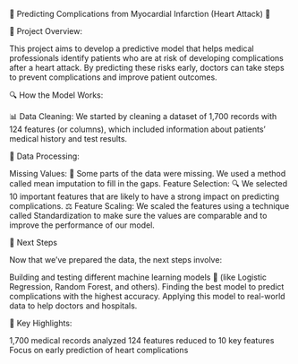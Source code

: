 💓 Predicting Complications from Myocardial Infarction (Heart Attack) 💓

🌟 Project Overview:

This project aims to develop a predictive model that helps medical professionals identify patients who are at risk of developing complications after a heart attack. By predicting these risks early, doctors can take steps to prevent complications and improve patient outcomes.

🔍 How the Model Works:


📊 Data Cleaning: 
We started by cleaning a dataset of 1,700 records with 124 features (or columns), which included information about patients’ medical history and test results.

🔧 Data Processing:

Missing Values: 
🧩 Some parts of the data were missing. We used a method called mean imputation to fill in the gaps.
Feature Selection: 🔍 We selected 10 important features that are likely to have a strong impact on predicting complications.
⚖️ Feature Scaling: We scaled the features using a technique called Standardization to make sure the values are comparable and to improve the performance of our model.



🚀 Next Steps

Now that we’ve prepared the data, the next steps involve:

Building and testing different machine learning models 🤖 (like Logistic Regression, Random Forest, and others).
Finding the best model to predict complications with the highest accuracy.
Applying this model to real-world data to help doctors and hospitals.

🎨 Key Highlights:

1,700 medical records analyzed
124 features reduced to 10 key features
Focus on early prediction of heart complications
